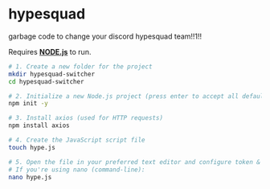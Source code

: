 # hypesquad
garbage code to change your discord hypesquad team!!1!!


Requires [__NODE.js__](https://nodejs.org/en) to run.

```bash
# 1. Create a new folder for the project
mkdir hypesquad-switcher
cd hypesquad-switcher

# 2. Initialize a new Node.js project (press enter to accept all defaults)
npm init -y

# 3. Install axios (used for HTTP requests)
npm install axios

# 4. Create the JavaScript script file
touch hype.js

# 5. Open the file in your preferred text editor and configure token & hypesquad team
# If you're using nano (command-line):
nano hype.js
```

